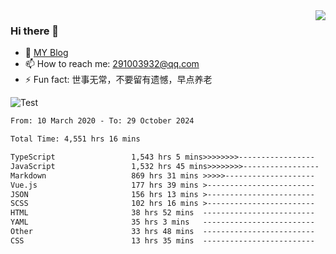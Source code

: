 <img align='right' src='https://github-readme-stats.vercel.app/api?username=niaogege&show_icons=true&theme=radical'/>

### Hi there 👋

- 🌱 [MY Blog](https://bythewayer.com/)
- 📫 How to reach me: 291003932@qq.com
- ⚡ Fun fact:  世事无常，不要留有遗憾，早点养老

![Test](https://github-readme-stats.vercel.app/api/top-langs/?username=niaogege&layout=compact)

<!--START_SECTION:waka-->

```txt
From: 10 March 2020 - To: 29 October 2024

Total Time: 4,551 hrs 16 mins

TypeScript                 1,543 hrs 5 mins>>>>>>>>-----------------   33.90 %
JavaScript                 1,532 hrs 45 mins>>>>>>>>-----------------   33.68 %
Markdown                   869 hrs 31 mins >>>>>--------------------   19.10 %
Vue.js                     177 hrs 39 mins >------------------------   03.90 %
JSON                       156 hrs 13 mins >------------------------   03.43 %
SCSS                       102 hrs 16 mins >------------------------   02.25 %
HTML                       38 hrs 52 mins  -------------------------   00.85 %
YAML                       35 hrs 3 mins   -------------------------   00.77 %
Other                      33 hrs 48 mins  -------------------------   00.74 %
CSS                        13 hrs 35 mins  -------------------------   00.30 %
```

<!--END_SECTION:waka-->
